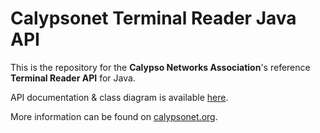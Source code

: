 # Calypsonet Terminal Reader Java API

This is the repository for the **Calypso Networks Association**'s reference **Terminal Reader API** for Java.

API documentation & class diagram is available [here](https://calypsonet.github.io/calypsonet-terminal-reader-java-api/).

More information can be found on [calypsonet.org](http://calypsonet.org).
